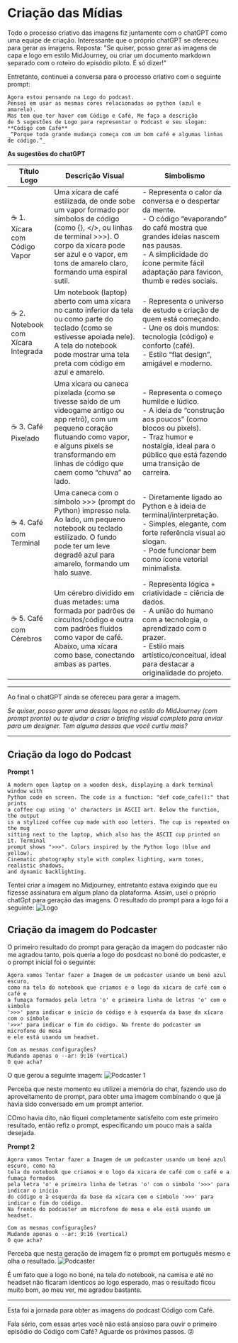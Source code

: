 # Criação das Mídias

Todo o processo criativo das imagens fiz juntamente com o chatGPT como uma equipe de criação. Interessante que o próprio chatGPT se ofereceu para gerar as imagens.
Reposta:
"Se quiser, posso gerar as imagens de capa e logo em estilo MidJourney, ou criar um documento markdown separado com o roteiro do episódio piloto. É só dizer!"

Entretanto, continuei a conversa para o processo criativo com o seguinte prompt:

```prompt
Agora estou pensando na Logo do podcast.
Pensei em usar as mesmas cores relacionadas ao python (azul e amarelo).
Mas tem que ter haver com Código e Café, Me faça a descrição
de 5 sugestões de Logo para representar o Podcast e seu slogan: 
**Código com Café**
_“Porque toda grande mudança começa com um bom café e algumas linhas de código.”_
```

**As sugestões do chatGPT**

|   Título Logo    | Descrição Visual | Simbolismo |
| ---------------- | ---------------- | ---------- |
| ☕ 1. Xícara com Código Vapor | Uma xícara de café estilizada, de onde sobe um vapor formado por símbolos de código (como {}, </>, ou linhas de terminal >>>). O corpo da xícara pode ser azul e o vapor, em tons de amarelo claro, formando uma espiral sutil. | - Representa o calor da conversa e o despertar da mente.<br>- O código “evaporando” do café mostra que grandes ideias nascem nas pausas.<br>- A simplicidade do ícone permite fácil adaptação para favicon, thumb e redes sociais.|
| ☕ 2. Notebook com Xícara Integrada |Um notebook (laptop) aberto com uma xícara no canto inferior da tela ou como parte do teclado (como se estivesse apoiada nele). A tela do notebook pode mostrar uma tela preta com código em azul e amarelo. | - Representa o universo de estudo e criação de quem está começando.<br> - Une os dois mundos: tecnologia (código) e conforto (café).<br> - Estilo “flat design”, amigável e moderno.|
| ☕ 3. Café Pixelado | Uma xícara ou caneca pixelada (como se tivesse saído de um videogame antigo ou app retrô), com um pequeno coração flutuando como vapor, e alguns pixels se transformando em linhas de código que caem como “chuva” ao lado. | - Representa o começo humilde e lúdico.<br> - A ideia de “construção aos poucos” (como blocos ou pixels).<br> - Traz humor e nostalgia, ideal para o público que está fazendo uma transição de carreira. |
| ☕ 4. Café com Terminal |Uma caneca com o símbolo >>> (prompt do Python) impresso nela. Ao lado, um pequeno notebook ou teclado estilizado. O fundo pode ter um leve degradê azul para amarelo, formando um halo suave. | - Diretamente ligado ao Python e à ideia de terminal/interpretação.<br> - Simples, elegante, com forte referência visual ao slogan.<br> - Pode funcionar bem como ícone vetorial minimalista. |
| ☕ 5. Café com Cérebros | Um cérebro dividido em duas metades: uma formada por padrões de circuitos/código e outra com padrões fluidos como vapor de café. Abaixo, uma xícara como base, conectando ambas as partes.| - Representa lógica + criatividade = ciência de dados.<br> - A união do humano com a tecnologia, o aprendizado com o prazer.<br> - Estilo mais artístico/conceitual, ideal para destacar a originalidade do projeto. |

---
Ao final o chatGPT ainda se ofereceu para gerar a imagem.

_Se quiser, posso gerar uma dessas logos no estilo do MidJourney (com prompt pronto) ou te ajudar a criar o briefing visual completo para enviar para um designer. Tem alguma dessas que você curtiu mais?_

---

## Criação da logo do Podcast

**Prompt 1**

```prompt
A modern open laptop on a wooden desk, displaying a dark terminal window with
Python code on screen. The code is a function: "def code_cafe():" that prints
a coffee cup using 'o' characters in ASCII art. Below the function, the output
is a stylized coffee cup made with ooo letters. The cup is repeated on the mug
sitting next to the laptop, which also has the ASCII cup printed on it. Terminal
prompt shows ">>>". Colors inspired by the Python logo (blue and yellow).
Cinematic photography style with complex lighting, warm tones, realistic shadows,
and dynamic backlighting.
```

Tentei criar a imagem no Midjourney, entretanto estava exigindo que eu fizesse assinatura em algum plano da plataforma. Assim, usei o próprio chatGpt para geração das imagens. O resultado do prompt para a logo foi a seguinte:
![Logo](../../assets/cafe_com_codigo.png)

## Criação da imagem do Podcaster

O primeiro resultado do prompt para geração da imagem do podcaster não me agradou tanto, pois queria a logo do posdcast no boné do podcaster, e o prompt inicial foi o seguinte:

```prompt
Agora vamos Tentar fazer a Imagem de um podcaster usando um boné azul escuro,
como na tela do notebook que criamos e o logo da xicara de café com o café e
a fumaça formados pela letra 'o' e primeira linha de letras 'o' com o simbolo
'>>>' para indicar o início do código e à esquerda da base da xícara com o símbolo
'>>>' para indicar o fim do código. Na frente do podcaster um microfone de mesa
e ele está usando um headset.

Com as mesmas configurações?
Mudando apenas o --ar: 9:16 (vertical)
O que acha?
```

O que gerou a seguinte imagem:
![Podcaster 1](../../assets/podcaster_1.png)

Perceba que neste momento eu utilizei a memória do chat, fazendo uso do aproveitamento de prompt, para obter uma imagem combinando o que já havia sido conversado em um prompt anterior.

COmo havia dito, não fiquei completamente satisfeito com este primeiro resultado, então refiz o prompt, especificando um pouco mais a saída desejada.

**Prompt 2**

```prompt
Agora vamos Tentar fazer a Imagem de um podcaster usando um boné azul escuro, como na
tela do notebook que criamos e o logo da xicara de café com o café e a fumaça formados
pela letra 'o' e primeira linha de letras 'o' com o simbolo '>>>' para indicar o início
do código e à esquerda da base da xícara com o símbolo '>>>' para indicar o fim do código.
Na frente do podcaster um microfone de mesa e ele está usando um headset.

Com as mesmas configurações?
Mudando apenas o --ar: 9:16 (vertical)
O que acha?
```

Perceba que nesta geração de imagem fiz o prompt em português mesmo e olha o resultado.
![Podcaster](../../assets/podcaster.png)

É um fato que a logo no boné, na tela do notebook, na camisa e até no headset não ficaram identicos ao logo esperado, mas o resultado ficou muito bom, ao meu ver, me agradou bastante.

---

Esta foi a jornada para obter as imagens do podcast Código com Café.

Fala sério, com essas artes você não está ansioso para ouvir o primeiro episódio do Código com Café?
Aguarde os próximos passos. 😜
